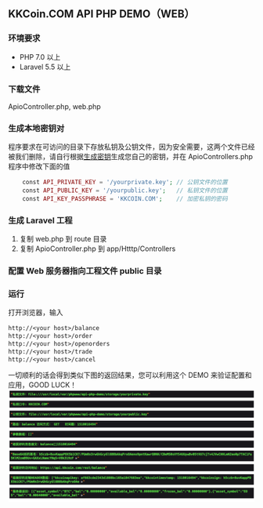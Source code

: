 ## KKCoin.COM API PHP DEMO（WEB）

### 环境要求

- PHP 7.0 以上
- Laravel 5.5 以上

### 下载文件
ApioController.php, web.php

### 生成本地密钥对
程序要求在可访问的目录下存放私钥及公钥文件，因为安全需要，这两个文件已经被我们删除，请自行根据[生成密钥](https://github.com/KKCoinEx/api-wiki/wiki/RESTful-Auth-D1.-generate-key-pair)生成您自己的密钥，并在 ApioControllers.php 程序中修改下面的值

```php
    const API_PRIVATE_KEY = '/yourprivate.key'; // 公钥文件的位置
    const API_PUBLIC_KEY = '/yourpublic.key';   // 私钥文件的位置
    const API_KEY_PASSPHRASE = 'KKCOIN.COM';    // 加密私钥的密码
```

### 生成 Laravel 工程
1. 复制 web.php 到 route 目录
2. 复制 ApioController.php 到 app/Htttp/Controllers

### 配置 Web 服务器指向工程文件 public 目录

### 运行
打开浏览器，输入
```
http://<your host>/balance
http://<your host>/order
http://<your host>/openorders
http://<your host>/trade
http://<your host>/cancel
```
一切顺利的话会得到类似下图的返回结果，您可以利用这个 DEMO 来验证配置和应用，GOOD LUCK！
![demo](https://github.com/KKCoinEx/api-php-demo/blob/master/demo.png)
